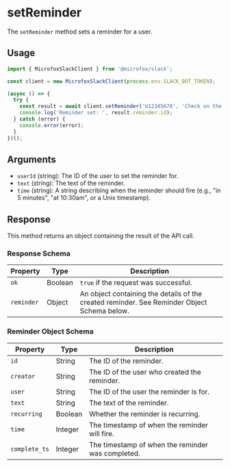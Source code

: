 # setReminder

The `setReminder` method sets a reminder for a user.

## Usage

```typescript
import { MicrofoxSlackClient } from '@microfox/slack';

const client = new MicrofoxSlackClient(process.env.SLACK_BOT_TOKEN);

(async () => {
  try {
    const result = await client.setReminder('U12345678', 'Check on the build status', 'in 15 minutes');
    console.log('Reminder set: ', result.reminder.id);
  } catch (error) {
    console.error(error);
  }
})();
```

## Arguments

-   `userId` (string): The ID of the user to set the reminder for.
-   `text` (string): The text of the reminder.
-   `time` (string): A string describing when the reminder should fire (e.g., "in 5 minutes", "at 10:30am", or a Unix timestamp).

## Response

This method returns an object containing the result of the API call.

### Response Schema

| Property   | Type    | Description                                                                                          |
| ---------- | ------- | ---------------------------------------------------------------------------------------------------- |
| `ok`       | Boolean | `true` if the request was successful.                                                                |
| `reminder` | Object  | An object containing the details of the created reminder. See Reminder Object Schema below.          |

### Reminder Object Schema

| Property      | Type    | Description                                                     |
| ------------- | ------- | --------------------------------------------------------------- |
| `id`          | String  | The ID of the reminder.                                         |
| `creator`     | String  | The ID of the user who created the reminder.                    |
| `user`        | String  | The ID of the user the reminder is for.                         |
| `text`        | String  | The text of the reminder.                                       |
| `recurring`   | Boolean | Whether the reminder is recurring.                              |
| `time`        | Integer | The timestamp of when the reminder will fire.                   |
| `complete_ts` | Integer | The timestamp of when the reminder was completed.               | 